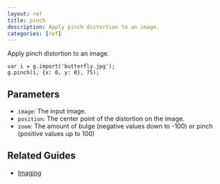 ```yaml
---
layout: ref
title: pinch
description: Apply pinch distortion to an image.
categories: [ref]
---
```

Apply pinch distortion to an image.

    var i = g.import('butterfly.jpg');
    g.pinch(i, {x: 0, y: 0}, 75);

## Parameters
- `image`: The input image.
- `position`: The center point of the distortion on the image.
- `zoom`: The amount of bulge (negative values down to -100) or pinch (positive values up to 100)

## Related Guides
- [Imaging](../guide/image.html)
